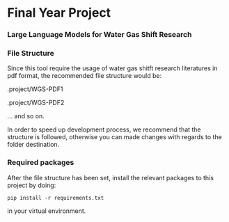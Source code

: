 
# Final Year Project


### Large Language Models for Water Gas Shift Research


### File Structure

Since this tool require the usage of water gas shitft research literatures in pdf format, 
the recommended file structure would be: 

.project/WGS-PDF1

.project/WGS-PDF2

... and so on.

In order to speed up development process, we recommend that the structure is followed, 
otherwise you can made changes with regards to the folder destination.

### Required packages
After the file structure has been set, install the relevant packages to this project by doing:

```
pip install -r requirements.txt
```

in your virtual environment.